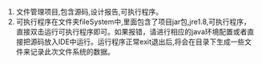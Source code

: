 1. 文件管理项目,包含源码,设计报告,可执行程序。
2. 可执行程序在文件夹fileSystem中,里面包含了项目jar包,jre1.8,可执行程序，直接双击运行可执行程序即可。如果报错，请进行相应的java环境配置或者直接把源码放入IDE中运行。运行程序正常exit退出后,将会在目录下生成一些文件来记录此次文件系统的数据。